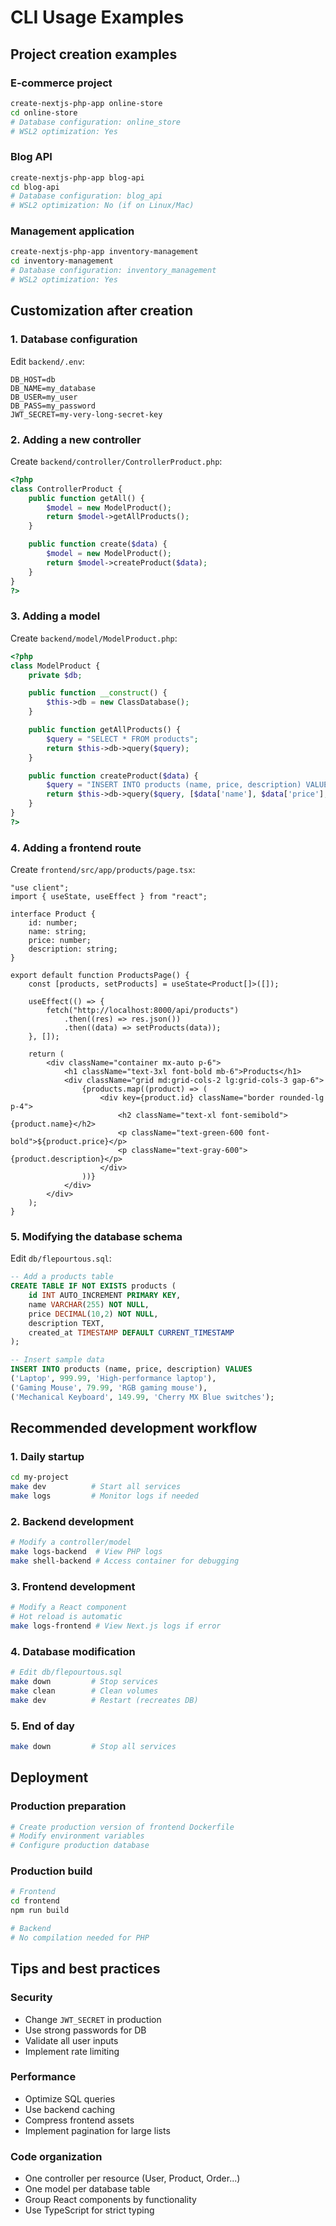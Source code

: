# CLI Usage Examples

## Project creation examples

### E-commerce project

```bash
create-nextjs-php-app online-store
cd online-store
# Database configuration: online_store
# WSL2 optimization: Yes
```

### Blog API

```bash
create-nextjs-php-app blog-api
cd blog-api
# Database configuration: blog_api
# WSL2 optimization: No (if on Linux/Mac)
```

### Management application

```bash
create-nextjs-php-app inventory-management
cd inventory-management
# Database configuration: inventory_management
# WSL2 optimization: Yes
```

## Customization after creation

### 1. Database configuration

Edit `backend/.env`:

```env
DB_HOST=db
DB_NAME=my_database
DB_USER=my_user
DB_PASS=my_password
JWT_SECRET=my-very-long-secret-key
```

### 2. Adding a new controller

Create `backend/controller/ControllerProduct.php`:

```php
<?php
class ControllerProduct {
    public function getAll() {
        $model = new ModelProduct();
        return $model->getAllProducts();
    }

    public function create($data) {
        $model = new ModelProduct();
        return $model->createProduct($data);
    }
}
?>
```

### 3. Adding a model

Create `backend/model/ModelProduct.php`:

```php
<?php
class ModelProduct {
    private $db;

    public function __construct() {
        $this->db = new ClassDatabase();
    }

    public function getAllProducts() {
        $query = "SELECT * FROM products";
        return $this->db->query($query);
    }

    public function createProduct($data) {
        $query = "INSERT INTO products (name, price, description) VALUES (?, ?, ?)";
        return $this->db->query($query, [$data['name'], $data['price'], $data['description']]);
    }
}
?>
```

### 4. Adding a frontend route

Create `frontend/src/app/products/page.tsx`:

```tsx
"use client";
import { useState, useEffect } from "react";

interface Product {
    id: number;
    name: string;
    price: number;
    description: string;
}

export default function ProductsPage() {
    const [products, setProducts] = useState<Product[]>([]);

    useEffect(() => {
        fetch("http://localhost:8000/api/products")
            .then((res) => res.json())
            .then((data) => setProducts(data));
    }, []);

    return (
        <div className="container mx-auto p-6">
            <h1 className="text-3xl font-bold mb-6">Products</h1>
            <div className="grid md:grid-cols-2 lg:grid-cols-3 gap-6">
                {products.map((product) => (
                    <div key={product.id} className="border rounded-lg p-4">
                        <h2 className="text-xl font-semibold">{product.name}</h2>
                        <p className="text-green-600 font-bold">${product.price}</p>
                        <p className="text-gray-600">{product.description}</p>
                    </div>
                ))}
            </div>
        </div>
    );
}
```

### 5. Modifying the database schema

Edit `db/flepourtous.sql`:

```sql
-- Add a products table
CREATE TABLE IF NOT EXISTS products (
    id INT AUTO_INCREMENT PRIMARY KEY,
    name VARCHAR(255) NOT NULL,
    price DECIMAL(10,2) NOT NULL,
    description TEXT,
    created_at TIMESTAMP DEFAULT CURRENT_TIMESTAMP
);

-- Insert sample data
INSERT INTO products (name, price, description) VALUES
('Laptop', 999.99, 'High-performance laptop'),
('Gaming Mouse', 79.99, 'RGB gaming mouse'),
('Mechanical Keyboard', 149.99, 'Cherry MX Blue switches');
```

## Recommended development workflow

### 1. Daily startup

```bash
cd my-project
make dev          # Start all services
make logs         # Monitor logs if needed
```

### 2. Backend development

```bash
# Modify a controller/model
make logs-backend  # View PHP logs
make shell-backend # Access container for debugging
```

### 3. Frontend development

```bash
# Modify a React component
# Hot reload is automatic
make logs-frontend # View Next.js logs if error
```

### 4. Database modification

```bash
# Edit db/flepourtous.sql
make down         # Stop services
make clean        # Clean volumes
make dev          # Restart (recreates DB)
```

### 5. End of day

```bash
make down         # Stop all services
```

## Deployment

### Production preparation

```bash
# Create production version of frontend Dockerfile
# Modify environment variables
# Configure production database
```

### Production build

```bash
# Frontend
cd frontend
npm run build

# Backend
# No compilation needed for PHP
```

## Tips and best practices

### Security

-   Change `JWT_SECRET` in production
-   Use strong passwords for DB
-   Validate all user inputs
-   Implement rate limiting

### Performance

-   Optimize SQL queries
-   Use backend caching
-   Compress frontend assets
-   Implement pagination for large lists

### Code organization

-   One controller per resource (User, Product, Order...)
-   One model per database table
-   Group React components by functionality
-   Use TypeScript for strict typing
